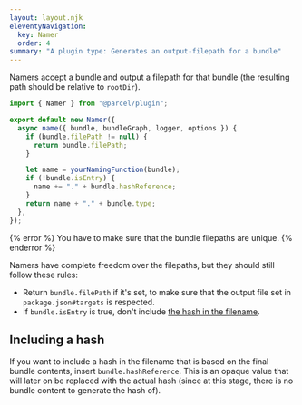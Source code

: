 ```yaml
---
layout: layout.njk
eleventyNavigation:
  key: Namer
  order: 4
summary: "A plugin type: Generates an output-filepath for a bundle"
---
```


Namers accept a bundle and output a filepath for that bundle (the resulting path should be relative to `rootDir`).

```js
import { Namer } from "@parcel/plugin";

export default new Namer({
  async name({ bundle, bundleGraph, logger, options }) {
    if (bundle.filePath != null) {
      return bundle.filePath;
    }

    let name = yourNamingFunction(bundle);
    if (!bundle.isEntry) {
      name += "." + bundle.hashReference;
    }
    return name + "." + bundle.type;
  },
});
```

{% error %}
You have to make sure that the bundle filepaths are unique.
{% enderror %}

Namers have complete freedom over the filepaths, but they should still follow these rules:

- Return `bundle.filePath` if it's set, to make sure that the output file set in `package.json#targets` is respected.
- If `bundle.isEntry` is true, don't include [the hash in the filename](#Including-a-hash).

## Including a hash

If you want to include a hash in the filename that is based on the final bundle contents, insert `bundle.hashReference`. This is an opaque value that will later on be replaced with the actual hash (since at this stage, there is no bundle content to generate the hash of).

